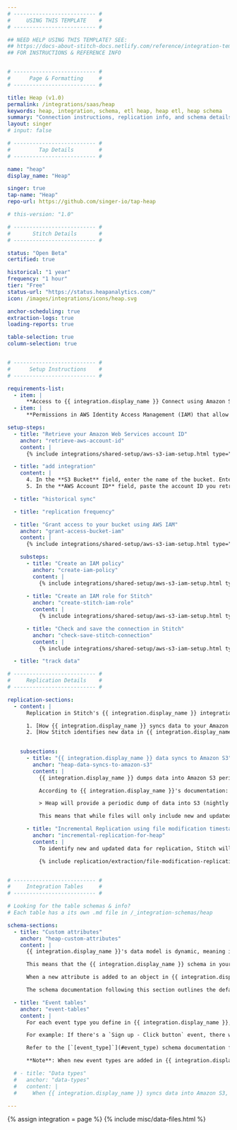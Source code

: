 ```yaml
---
# -------------------------- #
#     USING THIS TEMPLATE    #
# -------------------------- #

## NEED HELP USING THIS TEMPLATE? SEE:
## https://docs-about-stitch-docs.netlify.com/reference/integration-templates/saas/
## FOR INSTRUCTIONS & REFERENCE INFO


# -------------------------- #
#      Page & Formatting     #
# -------------------------- #

title: Heap (v1.0)
permalink: /integrations/saas/heap
keywords: heap, integration, schema, etl heap, heap etl, heap schema
summary: "Connection instructions, replication info, and schema details for Stitch's Heap integration."
layout: singer
# input: false

# -------------------------- #
#         Tap Details        #
# -------------------------- #

name: "heap"
display_name: "Heap"

singer: true 
tap-name: "Heap"
repo-url: https://github.com/singer-io/tap-heap

# this-version: "1.0"

# -------------------------- #
#       Stitch Details       #
# -------------------------- #

status: "Open Beta"
certified: true 

historical: "1 year"
frequency: "1 hour"
tier: "Free"
status-url: "https://status.heapanalytics.com/"
icon: /images/integrations/icons/heap.svg

anchor-scheduling: true
extraction-logs: true
loading-reports: true

table-selection: true
column-selection: true


# -------------------------- #
#      Setup Instructions    #
# -------------------------- #

requirements-list:
  - item: |
      **Access to {{ integration.display_name }} Connect using Amazon S3**. Stitch's {{ integration.display_name }} integration currently only replicates data from {{ integration.display_name }} Amazon S3 instances.
  - item: |
      **Permissions in AWS Identity Access Management (IAM) that allow you to create policies, create roles, and attach policies to roles**. This is required to grant Stitch authorization to your S3 bucket.

setup-steps:
  - title: "Retrieve your Amazon Web Services account ID"
    anchor: "retrieve-aws-account-id"
    content: |
      {% include integrations/shared-setup/aws-s3-iam-setup.html type="retrieve-account-id" %}

  - title: "add integration"
    content: |
      4. In the **S3 Bucket** field, enter the name of the bucket. Enter only the bucket name: No URLs, `https`, or S3 parts. For example: `heap-rs3-stitch-bucket`
      5. In the **AWS Account ID** field, paste the account ID you retrieve in [Step 1](#retrieve-aws-account-id).

  - title: "historical sync"

  - title: "replication frequency"

  - title: "Grant access to your bucket using AWS IAM"
    anchor: "grant-access-bucket-iam"
    content: |
      {% include integrations/shared-setup/aws-s3-iam-setup.html type="aws-iam-access-intro" %}

    substeps:
      - title: "Create an IAM policy"
        anchor: "create-iam-policy"
        content: |
          {% include integrations/shared-setup/aws-s3-iam-setup.html type="create-iam-policy" %}
          
      - title: "Create an IAM role for Stitch"
        anchor: "create-stitch-iam-role"
        content: |
          {% include integrations/shared-setup/aws-s3-iam-setup.html type="create-stitch-iam-role" %}

      - title: "Check and save the connection in Stitch"
        anchor: "check-save-stitch-connection"
        content: |
          {% include integrations/shared-setup/aws-s3-iam-setup.html type="check-and-save" %}

  - title: "track data"

# -------------------------- #
#     Replication Details    #
# -------------------------- #

replication-sections:
  - content: |
      Replication in Stitch's {{ integration.display_name }} integration depends on two factors:

      1. [How {{ integration.display_name }} syncs data to your Amazon S3 bucket](#heap-data-syncs-to-amazon-s3), and
      2. [How Stitch identifies new data in {{ integration.display_name }} integrations](#incremental-replication-for-heap)
      

    subsections:
      - title: "{{ integration.display_name }} data syncs to Amazon S3"
        anchor: "heap-data-syncs-to-amazon-s3"
        content: |
          {{ integration.display_name }} dumps data into Amazon S3 periodically. [By default, this is on a nightly basis](https://docs.heapanalytics.com/docs/heap-sql-retroactive-s3-specification#section-process-overview){:target="new"}.

          According to {{ integration.display_name }}'s documentation:

          > Heap will provide a periodic dump of data into S3 (nightly by default). Data will be delivered in the form of Avro-encoded files, each of which corresponds to one downstream table (though there can be multiple files per table). Dumps will be incremental, though individual table dumps can be full resyncs, depending on whether the table was recently toggled or the event definition modified.

          This means that while files will only include new and updated data pertinent to that specific object (table), a full resync may be included.

      - title: "Incremental Replication using file modification timestamps"
        anchor: "incremental-replication-for-heap"
        content: |
          To identify new and updated data for replication, Stitch will use file modification timestamps as [Replication Keys]({{ link.replication.rep-keys | prepend: site.baseurl }}) and store them on a per-table basis. This means that only files dumped from a new {{ integration.display_name }} data sync will be selected for replication.

          {% include replication/extraction/file-modification-replication-keys.html %}


# -------------------------- #
#     Integration Tables     #
# -------------------------- #

# Looking for the table schemas & info?
# Each table has a its own .md file in /_integration-schemas/heap

schema-sections:
  - title: "Custom attributes"
    anchor: "heap-custom-attributes"
    content: |
      {{ integration.display_name }}'s data model is dynamic, meaning it changes as custom attributes are added to object types in your account. For example: Adding new user attributes to the [`user`](#users) object.

      This means that the {{ integration.display_name }} schema in your destination may also change over time as you add new attributes in {{ integration.display_name }}. 

      When a new attribute is added to an object in {{ integration.display_name }}, it will display as a selectable field in the Stitch app. **Note**: To include the field in replication, you'll need to select it in Stitch. Stitch will not automatically select new fields.

      The schema documentation following this section outlines the default attributes for each object type according to [{{ integration.display_name }}'s documentation](). 

  - title: "Event tables"
    anchor: "event-tables"
    content: |
      For each event type you define in {{ integration.display_name }}, a table for that event will be available for selection in Stitch.

      For example: If there's a `Sign up - Click button` event, there will be a table named `sign_up_click_button`.

      Refer to the [`[event_type]`](#event_type) schema documentation for a list of default event attributes.

      **Note**: When new event types are added in {{ integration.display_name }}, you will need to select the table and fields in Stitch to include it in replication.

  # - title: "Data types"
  #   anchor: "data-types"
  #   content: |
  #     When {{ integration.display_name }} syncs data into Amazon S3, it does so using [Avro-encoded files](https://docs.heapanalytics.com/docs/heap-sql-retroactive-s3-specification#section-process-overview){:target="new"}. Data is typed by {{ integration.display_name }} according to the [Avro specification](https://avro.apache.org/docs/1.8.1/spec.html){:target="new"}.

---
```

{% assign integration = page %}
{% include misc/data-files.html %}